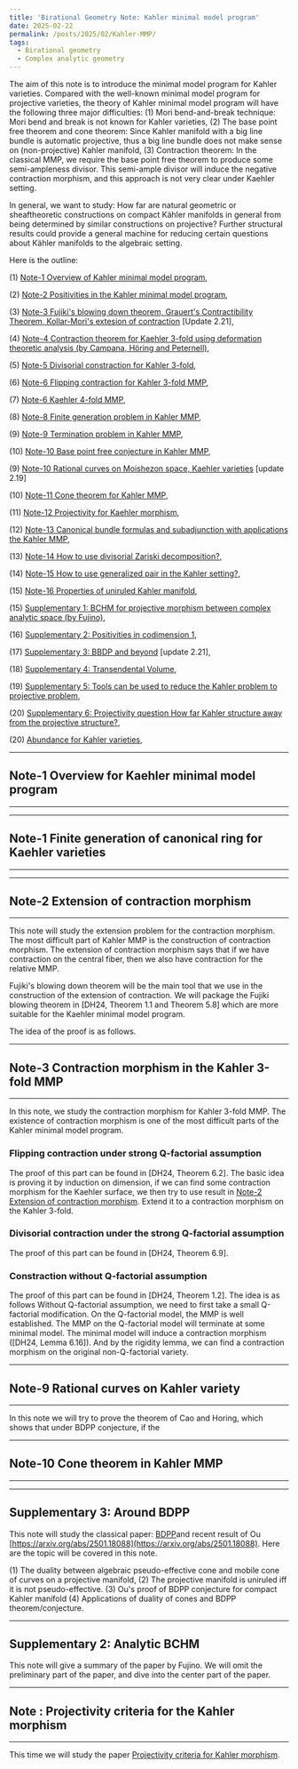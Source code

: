 ```yaml
---
title: 'Birational Geometry Note: Kahler minimal model program'
date: 2025-02-22
permalink: /posts/2025/02/Kahler-MMP/
tags:
  - Birational geometry
  - Complex analytic geometry
---
```


The aim of this note is to introduce the minimal model program for Kahler varieties. Compared with the well-known minimal model program for projective varieties, the theory of Kahler minimal model program will have the following three major difficulties: (1) Mori bend-and-break technique: Mori bend and break is not known for Kahler varieties, (2) The base point free theorem and cone theorem: Since Kahler manifold with a big line bundle is automatic projective, thus a big line bundle does not make sense on (non-projective) Kahler manifold, (3) Contraction theorem: In the classical MMP, we require the base point free theorem to produce some semi-ampleness divisor. This semi-ample divisor will induce the negative contraction morphism, and this approach is not very clear under Kaehler setting.

In general, we want to study: How far are natural geometric or sheaftheoretic constructions on compact Kähler manifolds in general from being determined by similar constructions on projective? Further structural results could provide a general machine for reducing certain questions about Kähler manifolds to the algebraic setting. 



Here is the outline:

(1) [Note-1 Overview of Kahler minimal model program](https://yilimath.github.io/files/Birational/KahlerMMP/Overview.pdf),

(2) [Note-2 Positivities in the Kahler minimal model program](),

(3) [Note-3 Fujiki's blowing down theorem, Grauert's Contractibility Theorem, Kollar-Mori's extesion of contraction](https://yilimath.github.io/files/Birational/KahlerMMP/Contraction.pdf) [Update 2.21],

(4) [Note-4 Contraction theorem for Kaehler 3-fold using deformation theoretic analysis (by Campana, Höring and Peternell)](https://yilimath.github.io/files/Birational/KahlerMMP/ContractionNefReduction.pdf),

(5) [Note-5 Divisorial constraction for Kahler 3-fold](https://yilimath.github.io/files/Birational/KahlerMMP/Kahlerdivisorialcont.pdf),

(6) [Note-6 Flipping contraction for Kahler 3-fold MMP](),

(7) [Note-6 Kaehler 4-fold MMP](),

(8) [Note-8 Finite generation problem in Kahler MMP](),

(9) [Note-9 Termination problem in Kahler MMP](),

(10) [Note-10 Base point free conjecture in Kahler MMP](),

(9) [Note-10 Rational curves on Moishezon space, Kaehler varieties](https://yilimath.github.io/files/Birational/KahlerMMP/Rationalcurve.pdf) [update 2.19]

(10) [Note-11 Cone theorem for Kahler MMP](),

(11) [Note-12 Projectivity for Kaehler morphism](),

(12) [Note-13 Canonical bundle formulas and subadjunction with applications the Kahler MMP](),

(13) [Note-14 How to use divisorial Zariski decomposition?](),

(14) [Note-15 How to use generalized pair in the Kahler setting?](),

(15) [Note-16 Properties of uniruled Kahler manifold](),

(15) [Supplementary 1: BCHM for projective morphism between complex analytic space (by Fujino)](),

(16) [Supplementary 2: Positivities in codimension 1](),

(17) [Supplementary 3: BBDP and beyond](https://yilimath.github.io/files/Birational/KahlerMMP/BDPPandBeyond.pdf) [update 2.21],

(18) [Supplementary 4: Transendental Volume](),

(19) [Supplementary 5: Tools can be used to reduce the Kahler problem to projective problem](),

(20) [Supplementary 6: Projectivity question How far Kahler structure away from the projective structure?](),

(20) [Abundance for Kahler varieties](),




---
## Note-1 Overview for Kaehler minimal model program
---


---
## Note-1 Finite generation of canonical ring for Kaehler varieties
---



---
## Note-2 Extension of contraction morphism
---

This note will study the extension problem for the contraction morphism. The most difficult part of Kahler MMP is the construction of contraction morphism. The extension of contraction morphism says that if we have contraction on the central fiber, then we also have contraction for the relative MMP. 

Fujiki's blowing down theorem will be the main tool that we use in the construction of the extension of contraction. We will package the Fujiki blowing theorem in [DH24, Theorem 1.1 and Theorem 5.8] which are more suitable for the Kaehler minimal model program. 

The idea of the proof is as follows. 


---
## Note-3 Contraction morphism in the Kahler 3-fold MMP
---

In this note, we study the contraction morphism for Kahler 3-fold MMP. The existence of contraction morphism is one of the most difficult parts of the Kahler minimal model program. 


### Flipping contraction under strong Q-factorial assumption

The proof of this part can be found in [DH24, Theorem 6.2]. The basic idea is proving it by induction on dimension, if we can find some contraction morphism for the Kaehler surface, we then try to use result in [Note-2 Extension of contraction morphism](https://yilimath.github.io/files/Birational/KahlerMMP/ExtensionContraction.pdf). Extend it to a contraction morphism on the Kahler 3-fold. 



### Divisorial contraction under the strong Q-factorial assumption

The proof of this part can be found in [DH24, Theorem 6.9]. 


### Constraction without Q-factorial assumption

The proof of this part can be found in [DH24, Theorem 1.2]. The idea is as follows Without Q-factorial assumption, we need to first take a small Q-factorial modification. On the Q-factorial model, the MMP is well established. The MMP on the Q-factorial model will terminate at some minimal model. The minimal model will induce a contraction morphism ([DH24, Lemma 6.16]). And by the rigidity lemma, we can find a contraction morphism on the original non-Q-factorial variety.


---
## Note-9 Rational curves on Kahler variety
---

In this note we will try to prove the theorem of Cao and Horing, which shows that under BDPP conjecture, if the 


---
## Note-10 Cone theorem in Kahler MMP
---




---
## Supplementary 3: Around BDPP

This note will study the classical paper: [BDPP](http://sebastien.boucksom.perso.math.cnrs.fr/publis/BDPP.pdf)and recent result of Ou [https://arxiv.org/abs/2501.18088](https://arxiv.org/abs/2501.18088). Here are the topic will be covered in this note.

(1) The duality between algebraic pseudo-effective cone and mobile cone of curves on a projective manifold,
(2) The projective manifold is uniruled iff it is not pseudo-effective.
(3) Ou's proof of BDPP conjecture for compact Kahler manifold
(4) Applications of duality of cones and BDPP theorem/conjecture.



---
## Supplementary 2: Analytic BCHM

This note will give a summary of the paper by Fujino. We will omit the preliminary part of the paper, and dive into the center part of the paper. 



---
## Note : Projectivity criteria for the Kahler morphism
---

This time we will study the paper [Projectivity criteria for Kahler morphism](https://arxiv.org/abs/2404.13927). 

